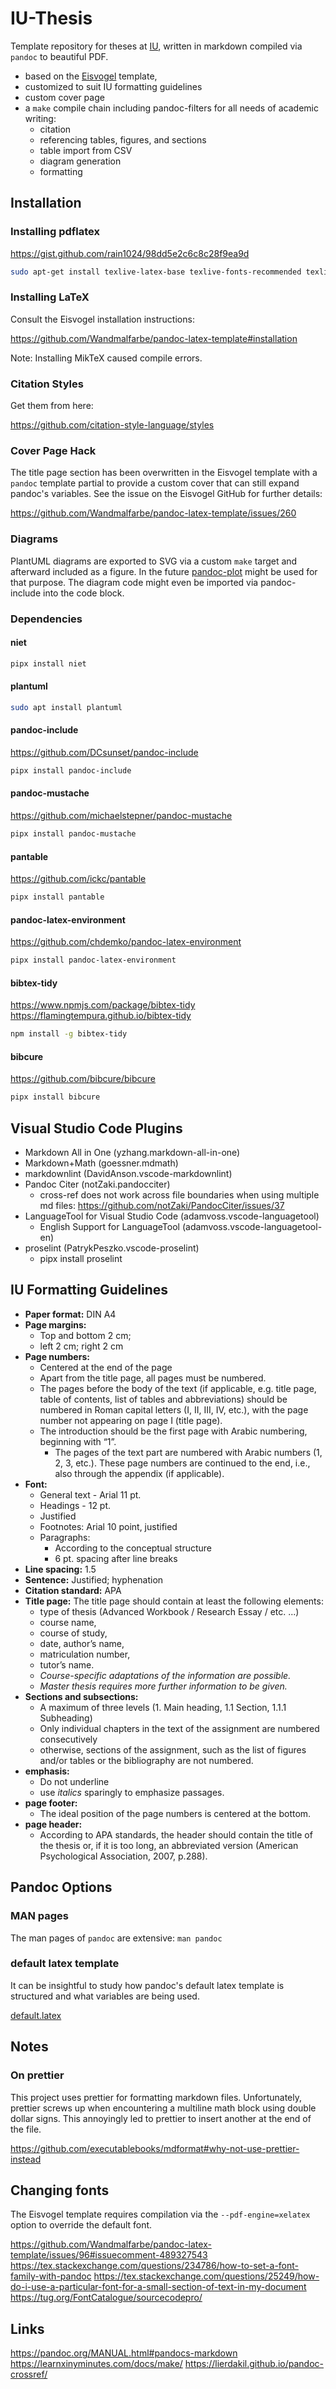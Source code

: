 # IU-Thesis

Template repository for theses at [IU](https://www.iu.de/en/), written in markdown compiled via `pandoc` to beautiful PDF.

- based on the [Eisvogel](https://github.com/Wandmalfarbe/pandoc-latex-template) template,
- customized to suit IU formatting guidelines
- custom cover page
- a `make` compile chain including pandoc-filters for all needs of academic writing:
  - citation
  - referencing tables, figures, and sections
  - table import from CSV
  - diagram generation
  - formatting

## Installation

### Installing pdflatex

<https://gist.github.com/rain1024/98dd5e2c6c8c28f9ea9d>

```sh
sudo apt-get install texlive-latex-base texlive-fonts-recommended texlive-fonts-extra texlive-latex-extra
```

### Installing LaTeX

Consult the Eisvogel installation instructions:

<https://github.com/Wandmalfarbe/pandoc-latex-template#installation>

Note: Installing MikTeX caused compile errors.

### Citation Styles

Get them from here:

<https://github.com/citation-style-language/styles>

### Cover Page Hack

The title page section has been overwritten in the Eisvogel template with a
`pandoc` template partial to provide a custom cover that can still
expand pandoc's variables. See the issue on the Eisvogel GitHub for further details:

<https://github.com/Wandmalfarbe/pandoc-latex-template/issues/260>

### Diagrams

PlantUML diagrams are exported to SVG via a custom `make` target and
afterward included as a figure. In the future
[pandoc-plot](https://github.com/LaurentRDC/pandoc-plot) might be used for that
purpose. The diagram code might even be imported via pandoc-include into the
code block.

### Dependencies

#### niet

```sh
pipx install niet
```

#### plantuml

```sh
sudo apt install plantuml
```

#### pandoc-include

<https://github.com/DCsunset/pandoc-include>

```sh
pipx install pandoc-include
```

#### pandoc-mustache

<https://github.com/michaelstepner/pandoc-mustache>

```sh
pipx install pandoc-mustache
```

#### pantable

<https://github.com/ickc/pantable>

```sh
pipx install pantable
```

#### pandoc-latex-environment

<https://github.com/chdemko/pandoc-latex-environment>

```sh
pipx install pandoc-latex-environment
```

#### bibtex-tidy

<https://www.npmjs.com/package/bibtex-tidy>
<https://flamingtempura.github.io/bibtex-tidy>

```sh
npm install -g bibtex-tidy
```

#### bibcure

<https://github.com/bibcure/bibcure>

```sh
pipx install bibcure
```

## Visual Studio Code Plugins

- Markdown All in One (yzhang.markdown-all-in-one)
- Markdown+Math (goessner.mdmath)
- markdownlint (DavidAnson.vscode-markdownlint)
- Pandoc Citer (notZaki.pandocciter)
  - cross-ref does not work across file boundaries when using multiple md
    files: <https://github.com/notZaki/PandocCiter/issues/37>
- LanguageTool for Visual Studio Code (adamvoss.vscode-languagetool)
  - English Support for LanguageTool (adamvoss.vscode-languagetool-en)
- proselint (PatrykPeszko.vscode-proselint)
  - pipx install proselint

## IU Formatting Guidelines

- **Paper format:** DIN A4
- **Page margins:**
  - Top and bottom 2 cm;
  - left 2 cm; right 2 cm
- **Page numbers:**
  - Centered at the end of the page
  - Apart from the title page, all pages must be numbered.
  - The pages before the body of the text (if applicable, e.g. title page, table
    of contents, list of tables and abbreviations) should be numbered in Roman
    capital letters (I, II, III, IV, etc.), with the page number not appearing
    on page I (title page).
  - The introduction should be the first page with Arabic numbering, beginning
    with “1”.
    - The pages of the text part are numbered with Arabic numbers (1, 2, 3,
      etc.). These page numbers are continued to the end, i.e., also through the
      appendix (if applicable).
- **Font:**
  - General text - Arial 11 pt.
  - Headings - 12 pt.
  - Justified
  - Footnotes: Arial 10 point, justified
  - Paragraphs:
    - According to the conceptual structure
    - 6 pt. spacing after line breaks
- **Line spacing:** 1.5
- **Sentence:** Justified; hyphenation
- **Citation standard:** APA
- **Title page:** The title page should contain at least the following elements:
  - type of thesis (Advanced Workbook / Research Essay / etc. ...)
  - course name,
  - course of study,
  - date, author’s name,
  - matriculation number,
  - tutor’s name.
  - _Course-specific adaptations of the information are possible._
  - _Master thesis requires more further information to be given._
- **Sections and subsections:**
  - A maximum of three levels (1. Main heading, 1.1 Section, 1.1.1 Subheading)
  - Only individual chapters in the text of the assignment are numbered
    consecutively
  - otherwise, sections of the assignment, such as the list of figures and/or
    tables or the bibliography are not numbered.
- **emphasis:**
  - Do not underline
  - use _italics_ sparingly to emphasize passages.
- **page footer:**
  - The ideal position of the page numbers is centered at the bottom.
- **page header:**
  - According to APA standards, the header should contain the title of the
    thesis or, if it is too long, an abbreviated version (American Psychological
    Association, 2007, p.288).

## Pandoc Options

### MAN pages

The man pages of `pandoc` are extensive: `man pandoc`

### default latex template

It can be insightful to study how pandoc's default latex template is structured
and what variables are being used.

[default.latex](https://github.com/jgm/pandoc-templates/blob/master/default.latex)

## Notes

### On prettier

This project uses prettier for formatting markdown files. Unfortunately,
prettier screws up when encountering a multiline math block using double dollar
signs. This annoyingly led to prettier to insert another at the end of the file.

<https://github.com/executablebooks/mdformat#why-not-use-prettier-instead>

## Changing fonts

The Eisvogel template requires compilation via the `--pdf-engine=xelatex`
option to override the default font.

<https://github.com/Wandmalfarbe/pandoc-latex-template/issues/96#issuecomment-489327543>
<https://tex.stackexchange.com/questions/234786/how-to-set-a-font-family-with-pandoc>
<https://tex.stackexchange.com/questions/25249/how-do-i-use-a-particular-font-for-a-small-section-of-text-in-my-document>
<https://tug.org/FontCatalogue/sourcecodepro/>

## Links

<https://pandoc.org/MANUAL.html#pandocs-markdown>
<https://learnxinyminutes.com/docs/make/>
<https://lierdakil.github.io/pandoc-crossref/>
